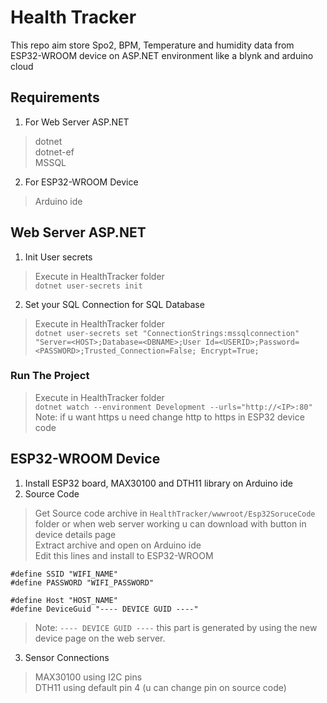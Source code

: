# Health Tracker
This repo aim store Spo2, BPM, Temperature and humidity data from ESP32-WROOM device on ASP.NET environment like a blynk and arduino cloud  
  
## Requirements  
1. For Web Server ASP.NET  
  >dotnet   
  >dotnet-ef  
  >MSSQL  
2. For ESP32-WROOM Device
  >Arduino ide

## Web Server ASP.NET  
1. Init User secrets 
  >Execute in HealthTracker folder  
  >`dotnet user-secrets init`
2. Set your SQL Connection for SQL Database  
  >Execute in HealthTracker folder  
  >`dotnet user-secrets set "ConnectionStrings:mssqlconnection" "Server=<HOST>;Database=<DBNAME>;User Id=<USERID>;Password=<PASSWORD>;Trusted_Connection=False; Encrypt=True;`  
  
### Run The Project
  >Execute in HealthTracker folder  
  >`dotnet watch --environment Development --urls="http://<IP>:80"`  
  >Note: if u want https u need change http to https in ESP32 device code 

## ESP32-WROOM Device
1. Install ESP32 board, MAX30100 and DTH11 library on Arduino ide
2. Source Code
  >Get Source code archive in `HealthTracker/wwwroot/Esp32SoruceCode` folder or when web server working u can download with button in device details page  
  >Extract archive and open on Arduino ide  
  >Edit this lines and install to ESP32-WROOM
```
#define SSID "WIFI_NAME"  
#define PASSWORD "WIFI_PASSWORD"  

#define Host "HOST_NAME"  
#define DeviceGuid "---- DEVICE GUID ----"
```
  >Note: `---- DEVICE GUID ----` this part is generated by using the new device page on the web server.  
3. Sensor Connections  
  >MAX30100 using I2C pins  
  >DTH11 using default pin 4 (u can change pin on source code)  
